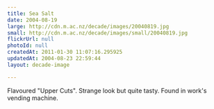 ```yaml
---
title: Sea Salt
date: 2004-08-19
large: http://cdn.m.ac.nz/decade/images/20040819.jpg
small: http://cdn.m.ac.nz/decade/images/small/20040819.jpg
flickrUrl: null
photoId: null
createdAt: 2011-01-30 11:07:16.295925
updatedAt: 2004-08-23 22:59:44
layout: decade-image

---
```

Flavoured "Upper Cuts". Strange look but quite tasty. Found in work's vending machine.
